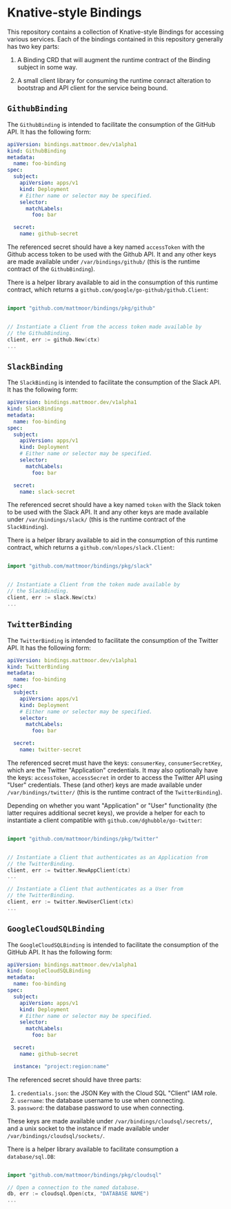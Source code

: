 # Knative-style Bindings

This repository contains a collection of Knative-style Bindings for accessing
various services.  Each of the bindings contained in this repository generally
has two key parts:

1. A Binding CRD that will augment the runtime contract of the Binding subject
   in some way.

2. A small client library for consuming the runtime conract alteration to
   bootstrap and API client for the service being bound.


## `GithubBinding`

The `GithubBinding` is intended to facilitate the consumption of the GitHub API.
It has the following form:

```yaml
apiVersion: bindings.mattmoor.dev/v1alpha1
kind: GithubBinding
metadata:
  name: foo-binding
spec:
  subject:
    apiVersion: apps/v1
    kind: Deployment
    # Either name or selector may be specified.
    selector:
      matchLabels:
        foo: bar

  secret:
    name: github-secret
```

The referenced secret should have a key named `accessToken` with the Github
access token to be used with the Github API.  It and any other keys are made
available under `/var/bindings/github/` (this is the runtime contract of the
`GithubBinding`).

There is a helper library available to aid in the consumption of this runtime
contract, which returns a `github.com/google/go-github/github.Client`:

```go

import "github.com/mattmoor/bindings/pkg/github"


// Instantiate a Client from the access token made available by
// the GithubBinding.
client, err := github.New(ctx)
...

```


## `SlackBinding`

The `SlackBinding` is intended to facilitate the consumption of the Slack API.
It has the following form:

```yaml
apiVersion: bindings.mattmoor.dev/v1alpha1
kind: SlackBinding
metadata:
  name: foo-binding
spec:
  subject:
    apiVersion: apps/v1
    kind: Deployment
    # Either name or selector may be specified.
    selector:
      matchLabels:
        foo: bar

  secret:
    name: slack-secret
```

The referenced secret should have a key named `token` with the Slack
token to be used with the Slack API.  It and any other keys are made
available under `/var/bindings/slack/` (this is the runtime contract of the
`SlackBinding`).

There is a helper library available to aid in the consumption of this runtime
contract, which returns a `github.com/nlopes/slack.Client`:

```go

import "github.com/mattmoor/bindings/pkg/slack"


// Instantiate a Client from the token made available by
// the SlackBinding.
client, err := slack.New(ctx)
...

```


## `TwitterBinding`

The `TwitterBinding` is intended to facilitate the consumption of the Twitter API.
It has the following form:

```yaml
apiVersion: bindings.mattmoor.dev/v1alpha1
kind: TwitterBinding
metadata:
  name: foo-binding
spec:
  subject:
    apiVersion: apps/v1
    kind: Deployment
    # Either name or selector may be specified.
    selector:
      matchLabels:
        foo: bar

  secret:
    name: twitter-secret
```

The referenced secret must have the keys: `consumerKey`, `consumerSecretKey`,
which are the Twitter "Application" credentials.  It may also optionally
have the keys: `accessToken`, `accessSecret` in order to access the Twitter
API using "User" credentials.  These (and other) keys are made available
under `/var/bindings/twitter/` (this is the runtime contract of the
`TwitterBinding`).

Depending on whether you want "Application" or "User" functionality (the latter
requires additional secret keys), we provide a helper for each to instantiate
a client compatible with `github.com/dghubble/go-twitter`:

```go

import "github.com/mattmoor/bindings/pkg/twitter"


// Instantiate a Client that authenticates as an Application from
// the TwitterBinding.
client, err := twitter.NewAppClient(ctx)
...

// Instantiate a Client that authenticates as a User from
// the TwitterBinding.
client, err := twitter.NewUserClient(ctx)
...

```

## `GoogleCloudSQLBinding`

The `GoogleCloudSQLBinding` is intended to facilitate the consumption of the GitHub API.
It has the following form:

```yaml
apiVersion: bindings.mattmoor.dev/v1alpha1
kind: GoogleCloudSQLBinding
metadata:
  name: foo-binding
spec:
  subject:
    apiVersion: apps/v1
    kind: Deployment
    # Either name or selector may be specified.
    selector:
      matchLabels:
        foo: bar

  secret:
    name: github-secret

  instance: "project:region:name"
```

The referenced secret should have three parts:
1. `credentials.json`: the JSON Key with the Cloud SQL "Client" IAM role.
2. `username`: the database username to use when connecting.
3. `password`: the database password to use when connecting.

These keys are made available under `/var/bindings/cloudsql/secrets/`, and a unix
socket to the instance if made available under `/var/bindings/cloudsql/sockets/`.

There is a helper library available to facilitate consumption a `database/sql.DB`:

```go

import "github.com/mattmoor/bindings/pkg/cloudsql"

// Open a connection to the named database.
db, err := cloudsql.Open(ctx, "DATABASE NAME")
...

```
